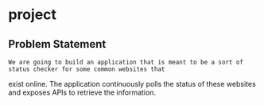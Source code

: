 # project


## Problem Statement

    We are going to build an application that is meant to be a sort of status checker for some common websites that 
  exist online. The application continuously polls the status of these websites and 
  exposes APIs to retrieve the information.
